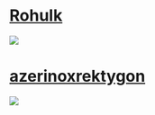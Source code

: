 # [Rohulk](https://cdn.discordapp.com/attachments/1222671942578868316/1222672246569570344/Rohulks_Frankenstein_Monster.osk?ex=66171143&is=66049c43&hm=3d1399e913323fe044b09bc3b6cca8f14ab350b796fda2cf2ff5dcc905dc0359&)
<img src="https://media.discordapp.net/attachments/1222671942578868316/1222671976246804652/screenshot1989.jpg?ex=66171103&is=66049c03&hm=6eb6d21db3d90f10b4b7e4411c887abc381a5fab09fe5c332038ccd418e2dcf1&=&format=webp&width=1202&height=676"/>

# [azerinoxrektygon](https://cdn.discordapp.com/attachments/1222671942578868316/1222672973748764682/azerinoxrektygon.osk?ex=661711f1&is=66049cf1&hm=bbce18aa4dee26b43f041de282cac1e83cdb081d055c841851f850c165002288&)
<img src="https://media.discordapp.net/attachments/1222671942578868316/1222673170646175764/screenshot1991.jpg?ex=66171220&is=66049d20&hm=9e59268c0068e7522e6a6901b350288fc7b4fad71250fcfc7f98f4eb03d9e1cb&=&format=webp&width=1202&height=676"/>
